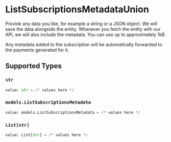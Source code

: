 # ListSubscriptionsMetadataUnion

Provide any data you like, for example a string or a JSON object. We will save the data alongside the entity.
Whenever you fetch the entity with our API, we will also include the metadata. You can use up to approximately
1kB.

Any metadata added to the subscription will be automatically forwarded to the payments generated for it.


## Supported Types

### `str`

```python
value: str = /* values here */
```

### `models.ListSubscriptionsMetadata`

```python
value: models.ListSubscriptionsMetadata = /* values here */
```

### `List[str]`

```python
value: List[str] = /* values here */
```

